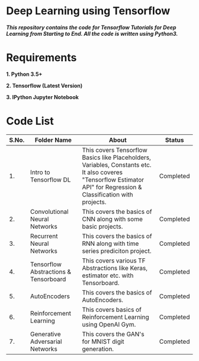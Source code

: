 # Deep Learning using Tensorflow

***This repository contains the code for Tensorflow Tutorials for Deep Learning from Starting to End. All the code is written using Python3.***

# Requirements

**1. Python 3.5+**

**2. Tensorflow (Latest Version)**

**3. IPython Jupyter Notebook**

# Code List

| S.No. |         Folder Name              |                       About                             |         Status           |
| ----- | -------------------------------- | ------------------------------------------------------- | ------------------------ |
|   1.  |  Intro to Tensorflow DL          | This covers Tensorflow Basics like Placeholders, Variables, Constants etc. It also coveres "Tensorflow Estimator API" for Regression & Classification with projects.|      Completed             |
|   2.  |  Convolutional Neural Networks   | This covers the basics of CNN along with some basic projects.|    Completed          |
|   3.  |  Recurrent Neural Networks       | This covers the basics of RNN along with time series prediciton project. |  Completed|
|   4.  |Tensorflow Abstractions & Tensorboard|This covers various TF Abstractions like Keras, estimator etc. with Tensorboard.| Completed|
|   5.  |         AutoEncoders             | This covers the basics of AutoEncoders.                  |         Completed     |
|   6.  |        Reinforcement Learning    | This covers basics of Reinforcement Learning using OpenAI Gym. |   Completed     |
|   7.  | Generative Adversarial Networks  | This covers the GAN's for MNIST digit generation.        |       Completed       |
